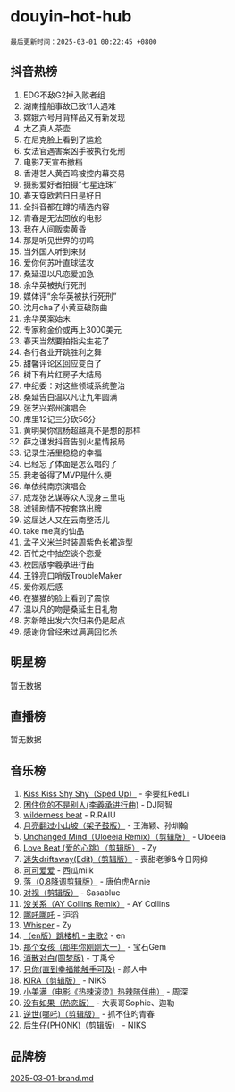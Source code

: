 # douyin-hot-hub

`最后更新时间：2025-03-01 00:22:45 +0800`

## 抖音热榜

1. EDG不敌G2掉入败者组
1. 湖南撞船事故已致11人遇难
1. 嫦娥六号月背样品又有新发现
1. 太乙真人茶壶
1. 在尼克脸上看到了尴尬
1. 女法官遇害案凶手被执行死刑
1. 电影7天宣布撤档
1. 香港艺人黄百鸣被控内幕交易
1. 摄影爱好者拍摄“七星连珠”
1. 春天穿欧若日日是好日
1. 全抖音都在蹲的精选内容
1. 青春是无法回放的电影
1. 我在人间贩卖黄昏
1. 那是听见世界的初鸣
1. 当外国人听到来财
1. 爱你何苏叶直球猛攻
1. 桑延温以凡恋爱加急
1. 余华英被执行死刑
1. 媒体评“余华英被执行死刑”
1. 沈月cha了小黄豆破防曲
1. 余华英案始末
1. 专家称金价或再上3000美元
1. 春天当然要拍指尖生花了
1. 各行各业开跳胜利之舞
1. 甜馨评论区回应变白了
1. 树下有片红房子大结局
1. 中纪委：对这些领域系统整治
1. 桑延告白温以凡让九年圆满
1. 张艺兴郑州演唱会
1. 库里12记三分砍56分
1. 黄明昊你信杨超越真不是想的那样
1. 薛之谦发抖音告别火星情报局
1. 记录生活里稳稳的幸福
1. 已经忘了体面是怎么唱的了
1. 我老爸得了MVP是什么梗
1. 单依纯南京演唱会
1. 成龙张艺谋等众人现身三里屯
1. 滤镜剧情不按套路出牌
1. 这届达人又在云南整活儿
1. take me真的仙品
1. 孟子义米兰时装周紫色长裙造型
1. 百忙之中抽空谈个恋爱
1. 校园版李羲承进行曲
1. 王铮亮口哨版TroubleMaker
1. 爱你观后感
1. 在猫猫的脸上看到了震惊
1. 温以凡的吻是桑延生日礼物
1. 苏新皓出发六次归来仍是起点
1. 感谢你曾经来过满满回忆杀

## 明星榜

暂无数据

## 直播榜

暂无数据

## 音乐榜

1. [Kiss Kiss Shy Shy（Sped Up）](https://sf5-hl-cdn-tos.douyinstatic.com/obj/tos-cn-ve-2774/oYpXDAeGgQK0zfPaji7iKUixpCXFGILeLGmvYA) - 李要红RedLi
1. [困住你的不是别人(李羲承进行曲)](https://sf5-hl-cdn-tos.douyinstatic.com/obj/tos-cn-ve-2774/okWrrVL1iQGZbfHVeCPAe7IaerYfM2jEQi5mNI) - DJ阿智
1. [wilderness beat](https://sf5-hl-cdn-tos.douyinstatic.com/obj/tos-cn-ve-2774/o0oBmODSFCpfFdLRGzAAFC2ah9AIMEQfAOueVE) - R.RAIU
1. [月亮翻过小山坡（架子鼓版）](https://sf5-hl-cdn-tos.douyinstatic.com/obj/tos-cn-ve-2774/oMNeN2LYSVP6MMtoAQFGfeQDeftQqYPEErIl8Y) - 王海颖、孙圳翰
1. [Unchanged Mind（Uloeeia Remix）（剪辑版）](https://sf6-cdn-tos.douyinstatic.com/obj/tos-cn-ve-2774/oIHYu1YfsziJqmggAqBsXOiiI2Y1QB6I61RsMW) - Uloeeia
1. [Love Beat  (爱的心跳）（剪辑版）](https://sf5-hl-cdn-tos.douyinstatic.com/obj/tos-cn-ve-2774/oUlARwvEINIisZ9nCnKMZiYFGfCCYLtDADDBge) - Zy
1. [迷失driftaway(Edit)（剪辑版）](https://sf5-hl-cdn-tos.douyinstatic.com/obj/tos-cn-ve-2774/ogaa1xGNeFO6FCaMgO8PzzAceEI4fBLDMi15H3) - 喪甜老爹&今日网抑
1. [可可爱爱](https://sf5-hl-cdn-tos.douyinstatic.com/obj/tos-cn-ve-2774/0deb1e75aea643b9927ba26aaafa29dd) - 西瓜milk
1. [落（0.8降调剪辑版）](https://sf5-hl-cdn-tos.douyinstatic.com/obj/tos-cn-ve-2774/ociN0WUv3APijBYr6DUmAHmdkZ5MjM6gIF3iA) - 唐伯虎Annie
1. [对视（剪辑版）](https://sf5-hl-cdn-tos.douyinstatic.com/obj/tos-cn-ve-2774/ogKtIhiB0WfAa18F9z3uWODMtZi2ysB1VuAIsQ) - Sasablue
1. [没关系（AY Collins Remix）](https://sf6-cdn-tos.douyinstatic.com/obj/tos-cn-ve-2774/oIBbI5Ghw4zdUCQMJrDEFaAQilZP3EIDSi7MW) - AY Collins
1. [哪吒哪吒](https://sf5-hl-cdn-tos.douyinstatic.com/obj/tos-cn-ve-2774/oUkQCgCDnBanFehFEFQDxCQntAOIfp9gyZYFVo) - 沪滔
1. [Whisper](https://sf5-hl-cdn-tos.douyinstatic.com/obj/tos-cn-ve-2774/oEeYKDxIDCFuArkftgkGqCnG7xZtRC2rEMKBQi) - Zy
1. [（en版）跳楼机 - 主歌2](https://sf5-hl-cdn-tos.douyinstatic.com/obj/tos-cn-ve-2774/oklN6GvgQ2L8DpPeaAGf1gPeyKzjXFwHIwoCZv) - en
1. [那个女孩（那年你刚刚大一）](https://sf5-hl-cdn-tos.douyinstatic.com/obj/tos-cn-ve-2774/o4IZw7TlivwiBBBMA2rIgWrGNIrjFroh6bPqQ) - 宝石Gem
1. [消散对白(圆梦版)](https://sf5-hl-cdn-tos.douyinstatic.com/obj/tos-cn-ve-2774/og4jB5I5IizzoZVAAAzWgBMAsMDWoArfwBOiFs) - 丁禹兮
1. [只你(直到幸福能触手可及)](https://sf5-hl-cdn-tos.douyinstatic.com/obj/tos-cn-ve-2774/o0lBkRDzFTeaVSUz3ZZSCBVtZ5DIMQGfgmEAuE) - 颜人中
1. [KIRA（剪辑版）](https://sf5-hl-cdn-tos.douyinstatic.com/obj/tos-cn-ve-2774/o0Bq3TvdHqOfzihWrHyABMociuMA3Inwsbx9Wi) - NIKS
1. [小美满（电影《热辣滚烫》热辣陪伴曲）](https://sf5-hl-cdn-tos.douyinstatic.com/obj/tos-cn-ve-2774/o0GAn2lSgfZIDUgtevCGDQYnFg4CwnrBaxbTZL) - 周深
1. [没有如果（热恋版）](https://sf5-hl-cdn-tos.douyinstatic.com/obj/tos-cn-ve-2774/o4iETqbxIThtCXlBeV0DfAhZsbCFGhagYupnMx) - 大表哥Sophie、迦勒
1. [逆世(哪吒)（剪辑版）](https://sf5-hl-cdn-tos.douyinstatic.com/obj/tos-cn-ve-2774/oMIEZAfEogrLnzfDWMBiZKCWuXIUFLtRDsOFWs) - 抓不住旳青春
1. [后生仔(PHONK)（剪辑版）](https://sf6-cdn-tos.douyinstatic.com/obj/tos-cn-ve-2774/o0TzmfumdQAJ1aGG9F5LfTXIYeGcqYKRPAeFdJ) - NIKS

## 品牌榜

[2025-03-01-brand.md](2025-03-01-brand.md)
